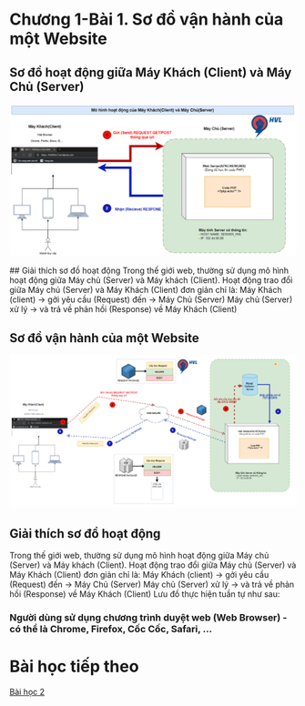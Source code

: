 # Chương 1-Bài 1. Sơ đồ vận hành của một Website

## Sơ đồ hoạt động giữa Máy Khách (Client) và Máy Chủ (Server)
<p align="center">
  <img src="../images/SoDoVanHanhWebsite.PNG" width="700">
</p>
## Giải thích sơ đồ hoạt động
Trong thế giới web, thường sử dụng mô hình hoạt động giữa Máy chủ (Server) và Máy khách (Client). Hoạt động trao đổi giữa Máy chủ (Server) và Máy Khách (Client) đơn giản chỉ là: Máy Khách (client) -> gởi yêu cầu (Request) đến -> Máy Chủ (Server) Máy chủ (Server) xử lý -> và trả về phản hồi (Response) về Máy Khách (Client)

## Sơ đồ vận hành của một Website
<p align="center">
  <img src="../images/SoDoVanHanhWebsiteChiTiet.PNG" width="700">
</p>

## Giải thích sơ đồ hoạt động
Trong thế giới web, thường sử dụng mô hình hoạt động giữa Máy chủ (Server) và Máy khách (Client). Hoạt động trao đổi giữa Máy chủ (Server) và Máy Khách (Client) đơn giản chỉ là: Máy Khách (client) -> gởi yêu cầu (Request) đến -> Máy Chủ (Server) Máy chủ (Server) xử lý -> và trả về phản hồi (Response) về Máy Khách (Client) Lưu đồ thực hiện tuần tự như sau:

### Người dùng sử dụng chương trình duyệt web (Web Browser) - có thể là Chrome, Firefox, Cốc Cốc, Safari, ...

# Bài học tiếp theo
[Bài học 2](../Chapter2/Readme-Bai1.md)
